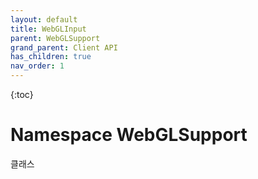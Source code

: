 ```yaml
---
layout: default
title: WebGLInput
parent: WebGLSupport
grand_parent: Client API
has_children: true
nav_order: 1
---
```


{:toc}

# Namespace WebGLSupport

클래스
 
